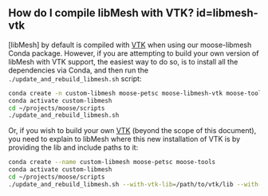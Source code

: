 ## How do I compile libMesh with VTK? id=libmesh-vtk

[libMesh] by default is compiled with [VTK] when using our moose-libmesh Conda package. However, if you are attempting to build your own version of libMesh with VTK support, the easiest way to do so, is to install all the dependencies via Conda, and then run the `./update_and_rebuild_libmesh.sh` script:

```bash
conda create -n custom-libmesh moose-petsc moose-libmesh-vtk moose-tools
conda activate custom-libmesh
cd ~/projects/moose/scripts
./update_and_rebuild_libmesh.sh
```

Or, if you wish to build your own [VTK] (beyond the scope of this document), you need to explain to libMesh where this new installation of VTK is by providing the lib and include paths to it:

```bash
conda create --name custom-libmesh moose-petsc moose-tools
conda activate custom-libmesh
cd ~/projects/moose/scripts
./update_and_rebuild_libmesh.sh --with-vtk-lib=/path/to/vtk/lib --with-vtk-include=/path/to/vtk/include
```

[VTK]: https://vtk.org
